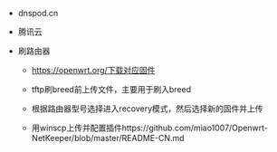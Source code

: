 + dnspod.cn

+ 腾讯云

+ 刷路由器

  + https://openwrt.org/下载对应固件

  + tftp刷breed前上传文件，主要用于刷入breed

  + 根据路由器型号选择进入recovery模式，然后选择新的固件并上传

  + 用winscp上传并配置插件https://github.com/miao1007/Openwrt-NetKeeper/blob/master/README-CN.md

    ​


